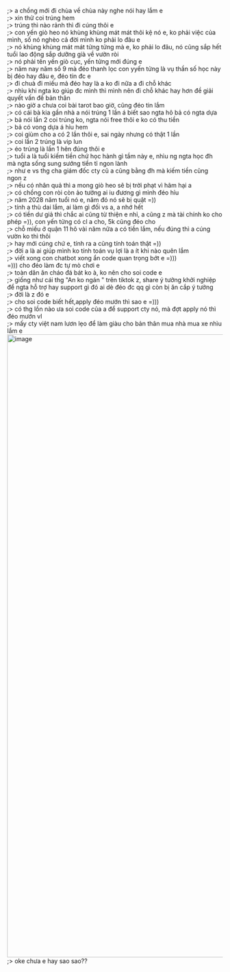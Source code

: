 ;> a chồng mới đi chùa về chùa này nghe nói hay lắm e<br>
;> xin thử coi trúng hem<br>
;> trúng thì nào rảnh thì đi cúng thôi e<br>
;> con yến giò heo nó khùng khùng mát mát thôi kệ nó e, ko phải việc của mình, số nó nghèo cả đời mình ko phải lo đâu e<br>
;> nó khùng khùng mát mát tửng tửng mà e, ko phải lo đâu,  nó cũng sắp hết tuổi lao động sắp dưỡng già về vườn ròi<br>
;> nó phải tên yến giò cục, yến tửng mới đúng e<br>
;> năm nay năm số 9 mà đéo thanh lọc con yyến tửng là vụ thần số học này bị đéo hay đâu e, đéo tin đc e<br>
;> đi chuà đi miếu mả đéo hay là a ko đi nữa a đi chỗ khác<br>
;> nhìu khi ngta ko giúp đc mình thì mình nên đi chỗ khác hay hơn đề giải quyết vấn đề bản thân<br>
;> nào giờ a chưa coi bài tarot bao giờ, cũng đéo tin lắm<br>
;> có cái bà kia gần nhà a nói trúng 1 lần á biết sao ngta hô bả có ngta dựa<br>
;> bả nói lần 2 coi trúng ko, ngta nói free thôi e ko có thu tiền<br>
;> bả có vong dựa á hỉu hem<br>
;> coi giùm cho a có 2 lần thôi e, sai ngày nhưng có thật 1 lần<br>
;> coi lần 2 trúng là vip lun<br>
;> éo trúng là lần 1 hên đúng thôi e<br>
;> tuổi a là tuổi kiếm tiền chứ học hành gì tầm này e, nhìu ng ngta học đh mà ngta sống sung sướng tiền tỉ ngon lành<br>
;> như e vs thg cha giám đốc cty cũ a cũng bằng đh mà kiếm tiền cũng ngon z<br>
;> nếu có nhân quả thì a mong giò heo sẽ bị trời phạt vì hãm hại a<br>
;> có chồng con ròi còn ảo tưởng ai iu đương gì mình đéo hỉu<br>
;> năm 2028 năm tuổi nó e, năm đó nó sẽ bị quật =))<br>
;> tính a thù dai lắm, ai làm gì đối vs a, a nhớ hết<br>
;> có tiền dư giả thì chắc ai cũng từ thiện e nhỉ, a cũng z mà tài chính ko cho phép =)), con yến tửng có cl a cho, 5k cũng đéo cho<br>
;> chỗ miếu ở quận 11 hô vài năm nữa a có tiền lắm, nếu đúng thì a cúng vườn ko thì thôi<br>
;> hay mới cúng chứ e, tính ra a cũng tính toán thật =))<br>
;> đời a là ai giúp mình ko tính toán vụ lợi là a ít khi nào quên lắm<br>
;> viết xong con chatbot xong ẩn code quan trọng bớt e =)))<br>
=))) cho đéo làm đc tự mò chơi e<br>
;> toàn dân ăn cháo đá bát ko à, ko nên cho soi code e<br>
;> giống như cái thg "An ko ngán " trên tiktok z, share ý tưởng khởi nghiệp để ngta hỗ trợ hay support gì đó ai dè đéo đc qq gì còn bị ăn cắp ý tưởng<br>
;> đời là z đó e<br>
;> cho soi code biết hết,apply đéo mướn thì sao e =)))<br>
;> có thg lồn nào ưa soi code của a để support cty nó, mà đợt apply nó thì đéo mướn vl<br>
;> mấy cty việt nam lươn lẹo để làm giàu cho bản thân mua nhà mua xe nhìu lắm e<br>
<img width="1988" height="1455" alt="image" src="https://github.com/user-attachments/assets/a0ee4349-03e6-485c-b790-6f91dea0fe2c" /><br>
;> oke chưa e hay sao sao??
